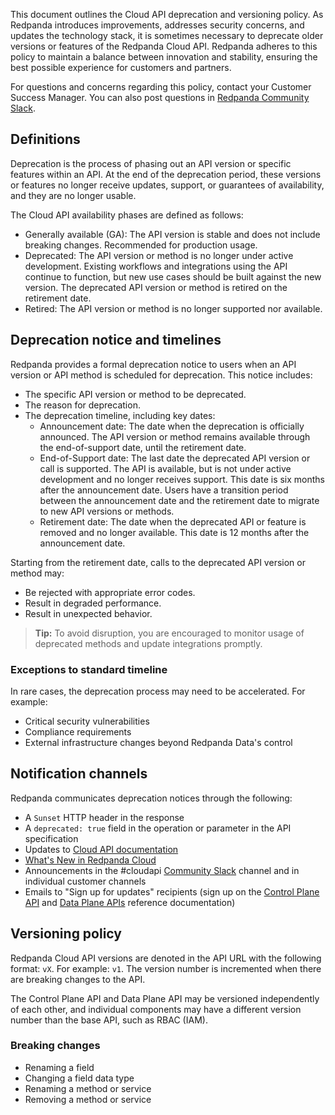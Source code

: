 This document outlines the Cloud API deprecation and versioning policy. As Redpanda introduces improvements, addresses security concerns, and updates the technology stack, it is sometimes necessary to deprecate older versions or features of the Redpanda Cloud API. Redpanda adheres to this policy to maintain a balance between innovation and stability, ensuring the best possible experience for customers and partners. 

For questions and concerns regarding this policy, contact your Customer Success Manager. You can also post questions in [Redpanda Community Slack](https://redpanda.com/slack).

## Definitions

Deprecation is the process of phasing out an API version or specific features within an API. At the end of the deprecation period, these versions or features no longer receive updates, support, or guarantees of availability, and they are no longer usable.

The Cloud API availability phases are defined as follows: 

* Generally available (GA): The API version is stable and does not include breaking changes. Recommended for production usage. 
* Deprecated: The API version or method is no longer under active development. Existing workflows and integrations using the API continue to function, but new use cases should be built against the new version. The deprecated API version or method is retired on the retirement date. 
* Retired: The API version or method is no longer supported nor available.

## Deprecation notice and timelines

Redpanda provides a formal deprecation notice to users when an API version or API method is scheduled for deprecation. This notice includes:

* The specific API version or method to be deprecated.
* The reason for deprecation.
* The deprecation timeline, including key dates:
  * Announcement date: The date when the deprecation is officially announced. The API version or method remains available through the end-of-support date, until the retirement date.
  * End-of-Support date: The last date the deprecated API version or call is supported. The API is available, but is not under active development and no longer receives support. This date is six months after the announcement date. Users have a transition period between the announcement date and the retirement date to migrate to new API versions or methods.
  * Retirement date: The date when the deprecated API or feature is removed and no longer available. This date is 12 months after the announcement date.

Starting from the retirement date, calls to the deprecated API version or method may:

* Be rejected with appropriate error codes.
* Result in degraded performance.
* Result in unexpected behavior.

> **Tip:** To avoid disruption, you are encouraged to monitor usage of deprecated methods and update integrations promptly.

### Exceptions to standard timeline

In rare cases, the deprecation process may need to be accelerated. For example:

* Critical security vulnerabilities
* Compliance requirements
* External infrastructure changes beyond Redpanda Data's control

## Notification channels

Redpanda communicates deprecation notices through the following:

* A `Sunset` HTTP header in the response 
* A `deprecated: true` field in the operation or parameter in the API specification
* Updates to [Cloud API documentation](/manage/api/index)
* [What's New in Redpanda Cloud](/get-started/whats-new-cloud)
* Announcements in the #cloudapi [Community Slack](https://redpandacommunity.slack.com/) channel and in individual customer channels
* Emails to "Sign up for updates" recipients (sign up on the [Control Plane API](/api/ROOT/cloud-controlplane-api) and [Data Plane APIs](/api/ROOT/cloud-dataplane-api) reference documentation)

## Versioning policy

Redpanda Cloud API versions are denoted in the API URL with the following format: `vX`. For example: `v1`. The version number is incremented when there are breaking changes to the API.

The Control Plane API and Data Plane API may be versioned independently of each other, and individual components may have a different version number than the base API, such as RBAC (IAM).

### Breaking changes

* Renaming a field
* Changing a field data type
* Renaming a method or service 
* Removing a method or service
